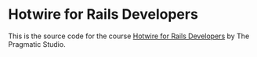 # Hotwire for Rails Developers

This is the source code for the course [Hotwire for Rails
Developers](https://pragmaticstudio.com/courses/hotwire-rails) by The Pragmatic
Studio.
